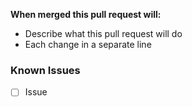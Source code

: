 **When merged this pull request will:**
- Describe what this pull request will do
- Each change in a separate line

<!--
<details>
  <summary>Images</summary>
</details>
-->

<!-- Known issues that need to be addressed -->
### Known Issues
- [ ] Issue